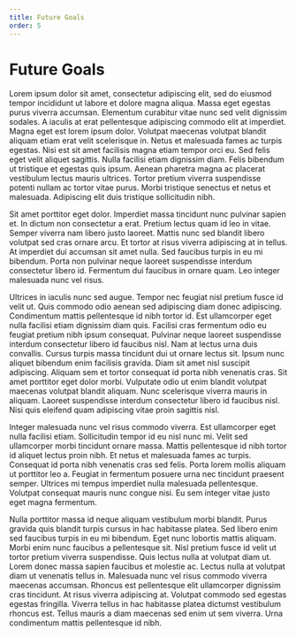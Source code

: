 ```yaml
---
title: Future Goals
order: 5
---
```


# Future Goals

Lorem ipsum dolor sit amet, consectetur adipiscing elit, sed do eiusmod tempor incididunt ut labore et dolore magna aliqua. Massa eget egestas purus viverra accumsan. Elementum curabitur vitae nunc sed velit dignissim sodales. A iaculis at erat pellentesque adipiscing commodo elit at imperdiet. Magna eget est lorem ipsum dolor. Volutpat maecenas volutpat blandit aliquam etiam erat velit scelerisque in. Netus et malesuada fames ac turpis egestas. Nisi est sit amet facilisis magna etiam tempor orci eu. Sed felis eget velit aliquet sagittis. Nulla facilisi etiam dignissim diam. Felis bibendum ut tristique et egestas quis ipsum. Aenean pharetra magna ac placerat vestibulum lectus mauris ultrices. Tortor pretium viverra suspendisse potenti nullam ac tortor vitae purus. Morbi tristique senectus et netus et malesuada. Adipiscing elit duis tristique sollicitudin nibh.

Sit amet porttitor eget dolor. Imperdiet massa tincidunt nunc pulvinar sapien et. In dictum non consectetur a erat. Pretium lectus quam id leo in vitae. Semper viverra nam libero justo laoreet. Mattis nunc sed blandit libero volutpat sed cras ornare arcu. Et tortor at risus viverra adipiscing at in tellus. At imperdiet dui accumsan sit amet nulla. Sed faucibus turpis in eu mi bibendum. Porta non pulvinar neque laoreet suspendisse interdum consectetur libero id. Fermentum dui faucibus in ornare quam. Leo integer malesuada nunc vel risus.

Ultrices in iaculis nunc sed augue. Tempor nec feugiat nisl pretium fusce id velit ut. Quis commodo odio aenean sed adipiscing diam donec adipiscing. Condimentum mattis pellentesque id nibh tortor id. Est ullamcorper eget nulla facilisi etiam dignissim diam quis. Facilisi cras fermentum odio eu feugiat pretium nibh ipsum consequat. Pulvinar neque laoreet suspendisse interdum consectetur libero id faucibus nisl. Nam at lectus urna duis convallis. Cursus turpis massa tincidunt dui ut ornare lectus sit. Ipsum nunc aliquet bibendum enim facilisis gravida. Diam sit amet nisl suscipit adipiscing. Aliquam sem et tortor consequat id porta nibh venenatis cras. Sit amet porttitor eget dolor morbi. Vulputate odio ut enim blandit volutpat maecenas volutpat blandit aliquam. Nunc scelerisque viverra mauris in aliquam. Laoreet suspendisse interdum consectetur libero id faucibus nisl. Nisi quis eleifend quam adipiscing vitae proin sagittis nisl.

Integer malesuada nunc vel risus commodo viverra. Est ullamcorper eget nulla facilisi etiam. Sollicitudin tempor id eu nisl nunc mi. Velit sed ullamcorper morbi tincidunt ornare massa. Mattis pellentesque id nibh tortor id aliquet lectus proin nibh. Et netus et malesuada fames ac turpis. Consequat id porta nibh venenatis cras sed felis. Porta lorem mollis aliquam ut porttitor leo a. Feugiat in fermentum posuere urna nec tincidunt praesent semper. Ultrices mi tempus imperdiet nulla malesuada pellentesque. Volutpat consequat mauris nunc congue nisi. Eu sem integer vitae justo eget magna fermentum.

Nulla porttitor massa id neque aliquam vestibulum morbi blandit. Purus gravida quis blandit turpis cursus in hac habitasse platea. Sed libero enim sed faucibus turpis in eu mi bibendum. Eget nunc lobortis mattis aliquam. Morbi enim nunc faucibus a pellentesque sit. Nisl pretium fusce id velit ut tortor pretium viverra suspendisse. Quis lectus nulla at volutpat diam ut. Lorem donec massa sapien faucibus et molestie ac. Lectus nulla at volutpat diam ut venenatis tellus in. Malesuada nunc vel risus commodo viverra maecenas accumsan. Rhoncus est pellentesque elit ullamcorper dignissim cras tincidunt. At risus viverra adipiscing at. Volutpat commodo sed egestas egestas fringilla. Viverra tellus in hac habitasse platea dictumst vestibulum rhoncus est. Tellus mauris a diam maecenas sed enim ut sem viverra. Urna condimentum mattis pellentesque id nibh.
